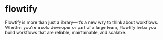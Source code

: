 # flowtify
Flowtify is more than just a library—it's a new way to think about workflows. Whether you're a solo developer or part of a large team, Flowtify helps you build workflows that are reliable, maintainable, and scalable.
